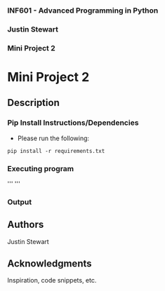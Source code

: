 ### INF601 - Advanced Programming in Python
### Justin Stewart
### Mini Project 2

# Mini Project 2

## Description



### Pip Install Instructions/Dependencies

* Please run the following:
```
pip install -r requirements.txt
```

### Executing program

'''
'''
### Output

## Authors
Justin Stewart

## Acknowledgments

Inspiration, code snippets, etc.

